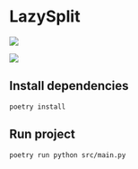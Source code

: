 # LazySplit

![](https://github.com/linkstaple/SQR-project-S24/actions/workflows/deploy.yml/badge.svg)

![](https://img.shields.io/endpoint?url=https://raw.githubusercontent.com/wiki/linkstaple/SQR-project-S24/coverage-comment-badge.json)

## Install dependencies
`poetry install`

## Run project
`poetry run python src/main.py`
